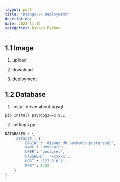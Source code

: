 ```yaml
---
layout: post
title: "Django-07 Deployment"
description: 
date: 2023-11-11
categories: Django Python
---
```



## 1.1 Image

1. upload

2. download

3. deployment

## 1.2 Database

1. Install driver about pgsql

```shell
pip install psycopg2==2.9.1
```

2. settings.py

```python
DATABASES = {
    'default': {
        'ENGINE': 'django.db.backends.postgresql',
        'NAME': 'devsearch',
        'USER': 'postgres',
        'PASSWORD': 'xxxxxx',
        'HOST': '127.0.0.1',
        'PORT': 5432
    }
}
```

